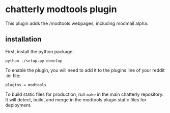 # chatterly modtools plugin

This plugin adds the /modtools webpages, including modmail alpha.

## installation

First, install the python package:

    python ./setup.py develop

To enable the plugin, you will need to add it to the plugins line of your
reddit .ini file:

    plugins = modtools

To build static files for production, run `make` in the main chatterly repository.
It will detect, build, and merge in the modtools plugin static files for
deployment.
